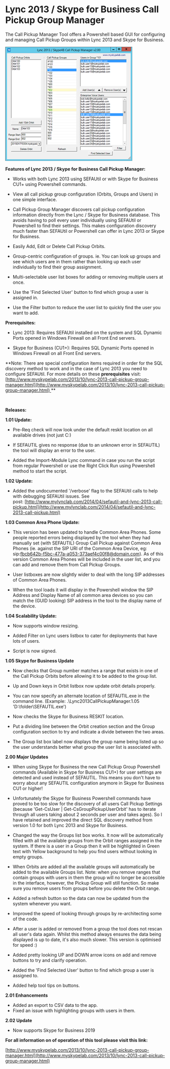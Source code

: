 ﻿Lync 2013 / Skype for Business Call Pickup Group Manager
========================================================

            

The Call Pickup Manager Tool offers a Powershell based GUI for configuring and managing Call Pickup Groups within Lync 2013 and Skype for Business.




![Image](https://github.com/jamescussen/lync-2013-skype-for-business-call-pickup-group-manager/raw/master/callpickupgroupmanager2.00_sm.png)



**Features of Lync 2013 / Skype for Business Call Pickup Manager:**


  *  Works with both Lync 2013 using SEFAUtil or with Skype for Business CU1+ using Powershell commands.

  *  View all call pickup group configuration (Orbits, Groups and Users) in one simple interface.

  *  Call Pickup Group Manager discovers call pickup configuration information directly from the Lync / Skype for Business database. This avoids having to poll every user individually using SEFAUtil or Powershell to find their settings. This makes configuration
 discovery much faster than SEFAUtil or Powershell can offer in Lync 2013 or Skype for Business.

  *  Easily Add, Edit or Delete Call Pickup Orbits. 
  *  Group-centric configuration of groups. ie. You can look up groups and see which users are in them rather than looking up each user individually to find their group assignment.

  *  Multi-selectable user list boxes for adding or removing multiple users at once.

  *  Use the 'Find Selected User' button to find which group a user is assigned in.

  *  Use the Filter button to reduce the user list to quickly find the user you want to add.


**Prerequisites:**


  *  Lync 2013: Requires SEFAUtil installed on the system and SQL Dynamic Ports opened in Windows Firewall on all Front End servers.

  *  Skype for Business (CU1+): Requires SQL Dynamic Ports opened in Windows Firewall on all Front End servers.


**Note: There are special configuration items required in order for the SQL discovery method to work and in the case of Lync 2013 you need to configure SEFAUtil. For more details on these
**prerequisites** visit: [http://www.myskypelab.com/2013/10/lync-2013-call-pickup-group-manager.html](http://www.myskypelab.com/2013/10/lync-2013-call-pickup-group-manager.html) **


 


**Releases:**

**1.01 Update:**


  *  Pre-Req check will now look under the default reskit location on all available drives (not just C:)

  *  If SEFAUTIL gives no response (due to an unknown error in SEFAUTIL) the tool will display an error to the user.

  *  Added the Import-Module Lync command in case you run the script from regular Powershell or use the Right Click Run using Powershell method to start the script.


**1.02 Update:**


  *  Added the undocumented '/verbose' flag to the SEFAUtil calls to help with debugging SEFAUtil issues. See post: [http://www.mylynclab.com/2014/04/sefautil-and-lync-2013-call-pickup.html](http://www.mylynclab.com/2014/04/sefautil-and-lync-2013-call-pickup.html)



**1.03 Common Area Phone Update:**


  *  This version has been updated to handle Common Area Phones. Some people reported errors being displayed by the tool when they had manually set (with SEFAUTIL) Group Call Pickup against Common Area Phones (ie. against the SIP URI of the Common Area Device,
 eg: sip:fbcb642b-f5bc-477a-a053-373aef4c00f8@domain.com). As of this version Common Area Phones will be included in the user list, and you can add and remove them from Call Pickup Groups.

  *  User listboxes are now slightly wider to deal with the long SIP addresses of Common Area Phones.

  *  When the tool loads it will display in the Powershell window the SIP Address and Display Name of all common area devices so you can match the (GUID looking) SIP address in the tool to the display name of the device.



**1.04 Scalability Update:**


  *  Now supports window resizing. 
  *  Added Filter on Lync users listbox to cater for deployments that have lots of users.

  *  Script is now signed. 

**1.05 Skype for Business Update**


  *  Now checks that Group number matches a range that exists in one of the Call Pickup Orbits before allowing it to be added to the group list.

  *  Up and Down keys in Orbit listbox now update orbit details properly. 
  *  You can now specify an alternate location of SEFAUTIL.exe in the command line. (Example: .\Lync2013CallPickupManager.1.05 'D:\folder\SEFAUTIL.exe')

  *  Now checks the Skype for Business RESKIT location. 
  *  Put a dividing line between the Orbit creation section and the Group configuration section to try and indicate a divide between the two areas.

  *  The Group list box label now displays the group name being listed up so the user understands better what group the user list is associated with.


**2.00 Major Updates**


  *  When using Skype for Business the new Call Pickup Group Powershell commands (Available in Skype for Business CU1+) for user settings are detected and used instead of SEFAUTIL. This means you don't have to worry about any SEFAUTIL configuration anymore in
 Skype for Business CU1 or higher! 
  *  Unfortunately the Skype for Business Powershell commands have proved to be too slow for the discovery of all users Call Pickup Settings (because 'Get-CsUser | Get-CsGroupPickupUserOrbit' has to iterate through all users taking about 2 seconds per user and
 takes ages). So I have retained and improved the direct SQL discovery method from version 1.0 for both Lync 2013 and Skype for Business.

  *  Changed the way the Groups list box works. It now will be automatically filled with all the available groups from the Orbit ranges assigned in the system. If there is a user in a Group then it will be highlighted in Green text with Yellow background to
 help you find users without looking in empty groups. 
  *  When Orbits are added all the available groups will automatically be added to the available Groups list. Note: when you remove ranges that contain groups with users in them the group will no longer be accessible in the interface, however, the Pickup Group
 will still function. So make sure you remove users from groups before you delete the Orbit range.

  *  Added a refresh button so the data can now be updated from the system whenever you want.

  *  Improved the speed of looking through groups by re-architecting some of the code.

  *  After a user is added or removed from a group the tool does not rescan all user's data again. Whilst this method always ensures the data being displayed is up to date, it's also much slower. This version is optimised for speed :)

  *  Added pretty looking UP and DOWN arrow icons on add and remove buttons to try and clarify operation.

  *  Added the 'Find Selected User' button to find which group a user is assigned to.

  *  Added help tool tips on buttons. 

**2.01 Enhancements**


  *  Added an export to CSV data to the app. 
  *  Fixed an issue with highlighting groups with users in them. 

**2.02 Update**


  *  Now supports Skype for Business 2019 

**For all information on of operation of this tool please visit this link:** 


[http://www.myskypelab.com/2013/10/lync-2013-call-pickup-group-manager.html](http://www.myskypelab.com/2013/10/lync-2013-call-pickup-group-manager.html)


        
    
